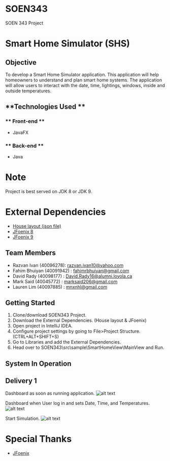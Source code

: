 # SOEN343
SOEN 343 Project

# **Smart Home Simulator (SHS)**

## **Objective**
To develop a Smart Home Simulator application. This application will help homeowners to understand and plan smart home systems. The application will allow users to interact with the date, time, lightings, windows, inside and outside temperatures.   

## **Technologies Used **
### ** Front-end ** ###
* JavaFX
### ** Back-end ** ###
* Java

# Note
Project is best served on JDK 8 or JDK 9.

# External Dependencies
* [House layout (json file)](https://drive.google.com/file/d/14LaEKVe8GhuyRo5u4UaLXUfPKhT5RWFh/view?usp=sharing)
* [JFoenix 8](https://search.maven.org/remotecontent?filepath=com/jfoenix/jfoenix/8.0.10/jfoenix-8.0.10.jar)
* [JFoenix 9](https://search.maven.org/remotecontent?filepath=com/jfoenix/jfoenix/9.0.10/jfoenix-9.0.10.jar)

## **Team Members**
* Razvan Ivan (40096278): razvan.ivan10@yahoo.com
* Fahim Bhuiyan (40091942) : fahimrbhuiyan@gmail.com
* David Rady (40098177) : David.Rady16@alumni.loyola.ca
* Mark Said (40045772) : marksaid206@gmail.com
* Lauren Lim (40097885) : mnxnhl@gmail.com

## **Getting Started**
1. Clone/download SOEN343 Project.
2. Download the External Dependencies. (House layout & JFoenix)
3. Open project in IntelliJ IDEA.
4. Configure project settings by going to File>Project Structure. (CTRL+ALT+SHIFT+S)
5. Go to Libraries and add the External Dependencies.
6. Head over to SOEN343\src\sample\SmartHomeView\MainView and Run.

## **System In Operation**
## **Delivery 1**
Dashboard as soon as running application. 
![alt text](https://imgur.com/Tpmhajq.png)

Dashboard when User log in and sets Date, Time, and Temperatures.
![alt text](https://imgur.com/ADMWrdF.png)

Start Simulation.
![alt text](https://imgur.com/4nnZK3M.png)

# **Special Thanks**
* [JFoenix](http://www.jfoenix.com/)

